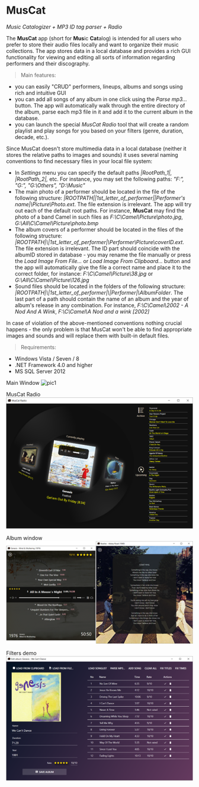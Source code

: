 # MusCat
<i>Music Catalogizer + MP3 ID tag parser + Radio</i>

The <b>MusCat</b> app (short for <b>Mus</b>ic <b>Cat</b>alog) is intended for all users who prefer to store their audio files locally and want to organize their music collections. The app stores data in a local database and provides a rich GUI functionality for viewing and editing all sorts of information regarding performers and their discography.

> Main features:
* you can easily "CRUD" performers, lineups, albums and songs using rich and intuitive GUI
* you can add all songs of any album in one click using the <i>Parse mp3...</i>  button. The app will automatically walk through the entire directory of the album, parse each mp3 file in it and add it to the current album in the database.
* you can launch the special <i>MusCat Radio</i> tool that will create a random playlist and play songs for you based on your filters (genre, duration, decade, etc.).

Since MusCat doesn't store multimedia data in a local database (neither it stores the relative paths to images and sounds) it uses several naming conventions to find necessary files in your local file system:
* In <i>Settings</i> menu you can specify the default paths <em>|RootPath_1|, |RootPath_2|,</em> etc. For instance, you may set the following paths: <em>"F:", "G:", "G:\Others", "D:\Music"</em>
* The main photo of a performer should be located in the file of the following structure: <em>|ROOTPATH|\|1st_letter_of_performer|\|Performer's name|\Picture\Photo.<i>ext</i></em>. The file extension is irrelevant. The app will try out each of the default root paths. For instance, <b>MusCat</b> may find the photo of a band Camel in such files as <em>F:\C\Camel\Picture\photo.jpg</em>, <em>G:\All\C\Camel\Picture\photo.bmp</em>
* The album covers of a performer should be located in the files of the following structure: <em>|ROOTPATH|\\|1st_letter_of_performer|\Performer\Picture\\<i>coverID.ext</i></em>. The file extension is irrelevant. The ID part should coincide with the albumID stored in database - you may rename the file manually or press the <i>Load Image From File...</i> or <i>Load Image From Clipboard...</i> button and the app will automatically give the file a correct name and place it to the correct folder, for instance: <em>F:\C\Camel\Picture\38.jpg</em> or <em>G:\All\C\Camel\Picture\126.jpg</em>
* Sound files should be located in the folders of the following structure: <em>|ROOTPATH|\\|1st_letter_of_performer|\\|Performer|\\<i>AlbumFolder</i></em>. The last part of a path should contain the name of an album and the year of album's release in any combination. For instance, <em>F:\C\Camel\2002 - A Nod And A Wink</em>, <em>F:\C\Camel\A Nod and a wink [2002]</em>

In case of violation of the above-mentioned conventions nothing crucial happens - the only problem is that MusCat won't be able to find appropriate images and sounds and will replace them with built-in default files.

> Requirements:
* Windows Vista / Seven / 8
* .NET Framework 4.0 and higher
* MS SQL Server 2012

Main Window
![pic1](https://github.com/ar1st0crat/MusCat/blob/master/Screenshots/1.png)

MusCat Radio
![pic2](https://github.com/ar1st0crat/MusCat/blob/master/Screenshots/2.png)

Album window
![pic3](https://github.com/ar1st0crat/MusCat/blob/master/Screenshots/3.png)

Filters demo
![pic3](https://github.com/ar1st0crat/MusCat/blob/master/Screenshots/4.png)
